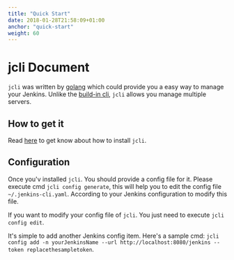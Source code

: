 ```yaml
---
title: "Quick Start"
date: 2018-01-28T21:58:09+01:00
anchor: "quick-start"
weight: 60
---
```


# jcli Document

`jcli` was written by [golang](https://github.com/golang) which could provide you a easy way to manage your Jenkins. Unlike the [build-in cli](https://jenkins.io/doc/book/managing/cli/), `jcli` allows you manage multiple servers.

## How to get it

Read [here](../README.md) to get know about how to install `jcli`.

## Configuration

Once you'v installed `jcli`. You should provide a config file for it. Please execute cmd `jcli config generate`, this will help you to edit the config file `~/.jenkins-cli.yaml`. According to your Jenkins configuration to modify this file.

If you want to modify your config file of `jcli`. You just need to execute `jcli config edit`.

It's simple to add another Jenkins config item. Here's a sample cmd: `jcli config add -n yourJenkinsName --url http://localhost:8080/jenkins --token replacethesampletoken`.
